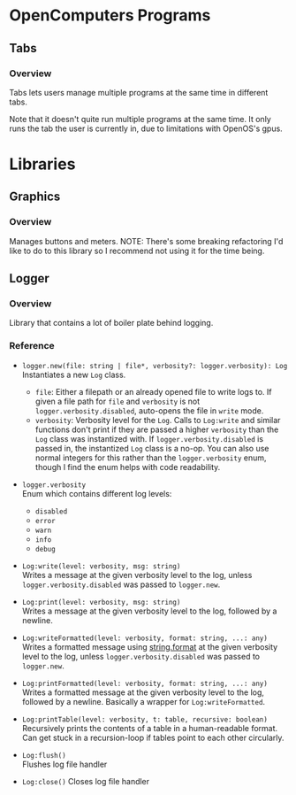 # OpenComputers Programs

## Tabs

### Overview
Tabs lets users manage multiple programs at the same time in different tabs.  
  
Note that it doesn't quite run multiple programs at the same time. It only
runs the tab the user is currently in, due to limitations with OpenOS's gpus.

# Libraries

## Graphics

### Overview
Manages buttons and meters.
NOTE: There's some breaking refactoring I'd like to do to this library so
I recommend not using it for the time being.

## Logger

### Overview

Library that contains a lot of boiler plate behind logging.

### Reference

  - `logger.new(file: string | file*, verbosity?: logger.verbosity): Log`  
    Instantiates a new `Log` class.
      - `file`: Either a filepath or an already opened file to write logs to. If given a file path for `file` and `verbosity` is not `logger.verbosity.disabled`, auto-opens the file in `write` mode.
      - `verbosity`: Verbosity level for the `Log`. Calls to `Log:write` and similar functions don't print if they are passed a higher `verbosity` than the `Log` class was instantized with. If `logger.verbosity.disabled` is passed in, the instantized `Log` class is a no-op. You can also use normal integers for this rather than the `logger.verbosity` enum, though I find the enum helps with code readability.

  - `logger.verbosity`  
    Enum which contains different log levels:
      - `disabled`
      - `error`
      - `warn`
      - `info`
      - `debug`

  - `Log:write(level: verbosity, msg: string)`  
    Writes a message at the given verbosity level to the log, unless `logger.verbosity.disabled` was passed to `logger.new`.

  - `Log:print(level: verbosity, msg: string)`  
    Writes a message at the given verbosity level to the log, followed by a newline.

  - `Log:writeFormatted(level: verbosity, format: string, ...: any)`  
    Writes a formatted message using [string.format](https://lua.org/manual/5.3/manual.html#pdf-string.format) at the given verbosity level to the log, unless `logger.verbosity.disabled` was passed to `logger.new`.

  - `Log:printFormatted(level: verbosity, format: string, ...: any)`  
    Writes a formatted message at the given verbosity level to the log, followed by a newline. Basically a wrapper for `Log:writeFormatted`.

  - `Log:printTable(level: verbosity, t: table, recursive: boolean)`  
    Recursively prints the contents of a table in a human-readable format. Can get stuck in a recursion-loop if tables point to each other circularly.

  - `Log:flush()`  
    Flushes log file handler

  - `Log:close()`
    Closes log file handler

